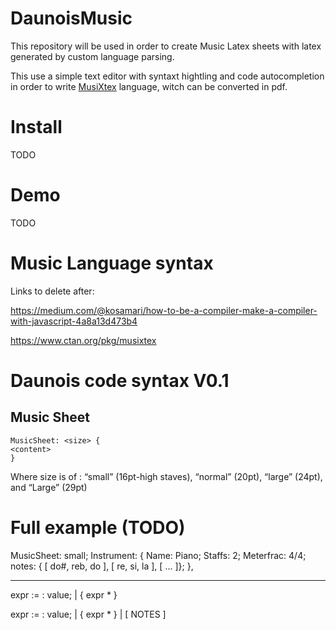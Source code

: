 # DaunoisMusic
This repository will be used in order to create Music Latex sheets with latex generated by custom language parsing.



This use a simple text editor with syntaxt hightling and code autocompletion in order to write [MusiXtex](https://ctan.org/pkg/musixtex) language, witch can be converted in pdf.

# Install

TODO

# Demo

TODO

# Music Language syntax

Links to delete after:

https://medium.com/@kosamari/how-to-be-a-compiler-make-a-compiler-with-javascript-4a8a13d473b4


https://www.ctan.org/pkg/musixtex

# Daunois code syntax V0.1


## Music Sheet

```
MusicSheet: <size> {
<content>
}
```
Where size is of : “small” (16pt-high staves), “normal” (20pt), “large” (24pt), and “Large” (29pt)



# Full example (TODO)

MusicSheet: small;
Instrument: {
    Name: Piano;
    Staffs: 2;
    Meterfrac: 4/4;
    notes: {
    [
        do#, reb, do
    ],
    [
        re, si, la
    ],
    [
        ...
    ]};
},


-----------------------------
expr := : value; | { expr * }


expr := : value; | { expr * } | [ NOTES ]


